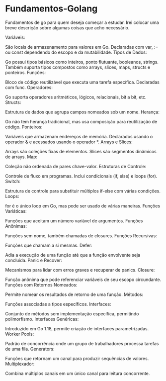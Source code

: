 # Fundamentos-Golang

Fundamentos de go para quem deseja começar a estudar. Irei colocar uma breve descrição sobre algumas coisas que acho necessário.

Variáveis:

São locais de armazenamento para valores em Go.
Declaradas com var, := ou const dependendo do escopo e da mutabilidade.
Tipos de Dados:

Go possui tipos básicos como inteiros, ponto flutuante, booleanos, strings.
Também suporta tipos compostos como arrays, slices, maps, structs e ponteiros.
Funções:

Bloco de código reutilizável que executa uma tarefa específica.
Declaradas com func.
Operadores:

Go suporta operadores aritméticos, lógicos, relacionais, bit a bit, etc.
Structs:

Estrutura de dados que agrupa campos nomeados sob um nome.
Herança:

Go não tem herança tradicional, mas usa composição para reutilização de código.
Ponteiros:

Variáveis que armazenam endereços de memória.
Declarados usando o operador & e acessados usando o operador *.
Arrays e Slices:

Arrays são coleções fixas de elementos.
Slices são segmentos dinâmicos de arrays.
Map:

Coleção não ordenada de pares chave-valor.
Estruturas de Controle:

Controle de fluxo em programas.
Inclui condicionais (if, else) e loops (for).
Switch:

Estrutura de controle para substituir múltiplos if-else com várias condições.
Loops:

for é o único loop em Go, mas pode ser usado de várias maneiras.
Funções Variáticas:

Funções que aceitam um número variável de argumentos.
Funções Anônimas:

Funções sem nome, também chamadas de closures.
Funções Recursivas:

Funções que chamam a si mesmas.
Defer:

Adia a execução de uma função até que a função envolvente seja concluída.
Panic e Recover:

Mecanismos para lidar com erros graves e recuperar de panics.
Closure:

Função anônima que pode referenciar variáveis de seu escopo circundante.
Funções com Retornos Nomeados:

Permite nomear os resultados de retorno de uma função.
Métodos:

Funções associadas a tipos específicos.
Interfaces:

Conjunto de métodos sem implementação específica, permitindo polimorfismo.
Interfaces Genéricas:

Introduzido em Go 1.18, permite criação de interfaces parametrizadas.
Worker Pools:

Padrão de concorrência onde um grupo de trabalhadores processa tarefas de uma fila.
Generators:

Funções que retornam um canal para produzir sequências de valores.
Multiplexador:

Combina múltiplos canais em um único canal para leitura concorrente.
